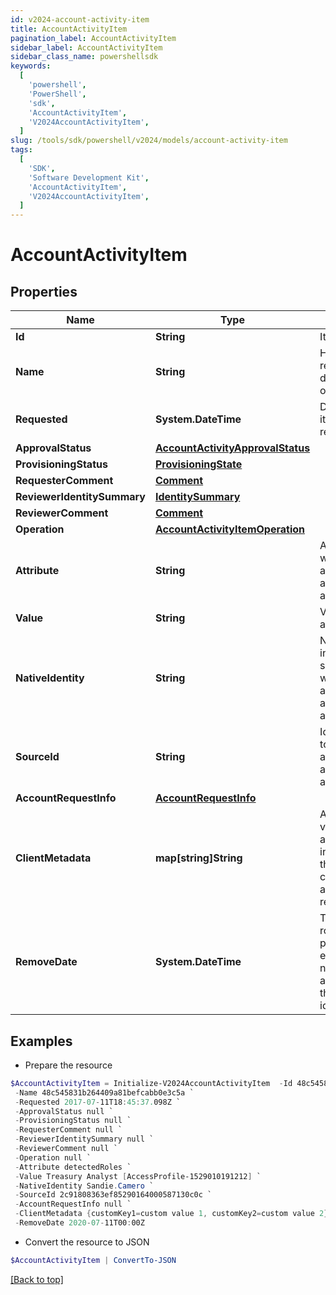 ```yaml
---
id: v2024-account-activity-item
title: AccountActivityItem
pagination_label: AccountActivityItem
sidebar_label: AccountActivityItem
sidebar_class_name: powershellsdk
keywords:
  [
    'powershell',
    'PowerShell',
    'sdk',
    'AccountActivityItem',
    'V2024AccountActivityItem',
  ]
slug: /tools/sdk/powershell/v2024/models/account-activity-item
tags:
  [
    'SDK',
    'Software Development Kit',
    'AccountActivityItem',
    'V2024AccountActivityItem',
  ]
---
```


# AccountActivityItem

## Properties

| Name | Type | Description | Notes |
| --- | --- | --- | --- |
| **Id** | **String** | Item id | [optional] |
| **Name** | **String** | Human-readable display name of item | [optional] |
| **Requested** | **System.DateTime** | Date and time item was requested | [optional] |
| **ApprovalStatus** | [**AccountActivityApprovalStatus**](account-activity-approval-status) |  | [optional] |
| **ProvisioningStatus** | [**ProvisioningState**](provisioning-state) |  | [optional] |
| **RequesterComment** | [**Comment**](comment) |  | [optional] |
| **ReviewerIdentitySummary** | [**IdentitySummary**](identity-summary) |  | [optional] |
| **ReviewerComment** | [**Comment**](comment) |  | [optional] |
| **Operation** | [**AccountActivityItemOperation**](account-activity-item-operation) |  | [optional] |
| **Attribute** | **String** | Attribute to which account activity applies | [optional] |
| **Value** | **String** | Value of attribute | [optional] |
| **NativeIdentity** | **String** | Native identity in the target system to which the account activity applies | [optional] |
| **SourceId** | **String** | Id of Source to which account activity applies | [optional] |
| **AccountRequestInfo** | [**AccountRequestInfo**](account-request-info) |  | [optional] |
| **ClientMetadata** | **map[string]String** | Arbitrary key-value pairs, if any were included in the corresponding access request item | [optional] |
| **RemoveDate** | **System.DateTime** | The date the role or access profile or entitlement is no longer assigned to the specified identity. | [optional] |

## Examples

- Prepare the resource

```powershell
$AccountActivityItem = Initialize-V2024AccountActivityItem  -Id 48c545831b264409a81befcabb0e3c5a `
 -Name 48c545831b264409a81befcabb0e3c5a `
 -Requested 2017-07-11T18:45:37.098Z `
 -ApprovalStatus null `
 -ProvisioningStatus null `
 -RequesterComment null `
 -ReviewerIdentitySummary null `
 -ReviewerComment null `
 -Operation null `
 -Attribute detectedRoles `
 -Value Treasury Analyst [AccessProfile-1529010191212] `
 -NativeIdentity Sandie.Camero `
 -SourceId 2c91808363ef85290164000587130c0c `
 -AccountRequestInfo null `
 -ClientMetadata {customKey1=custom value 1, customKey2=custom value 2} `
 -RemoveDate 2020-07-11T00:00Z
```

- Convert the resource to JSON

```powershell
$AccountActivityItem | ConvertTo-JSON
```

[[Back to top]](#)
